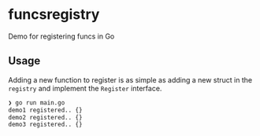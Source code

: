 # funcsregistry
Demo for registering funcs in Go

## Usage

Adding a new function to register is as simple as adding a new struct in the `registry` and implement the `Register` interface.

```bash
❯ go run main.go
demo1 registered.. {}
demo2 registered.. {}
demo3 registered.. {}
```